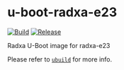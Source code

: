 # u-boot-radxa-e23

[![Build](https://github.com/radxa-pkg/u-boot-radxa-e23/actions/workflows/build.yml/badge.svg)](https://github.com/radxa-pkg/u-boot-radxa-e23/actions/workflows/build.yml) [![Release](https://github.com/radxa-pkg/u-boot-radxa-e23/actions/workflows/release.yml/badge.svg)](https://github.com/radxa-pkg/u-boot-radxa-e23/actions/workflows/release.yml)

Radxa U-Boot image for radxa-e23

Please refer to [`ubuild`](https://github.com/radxa-repo/ubuild/) for more info.